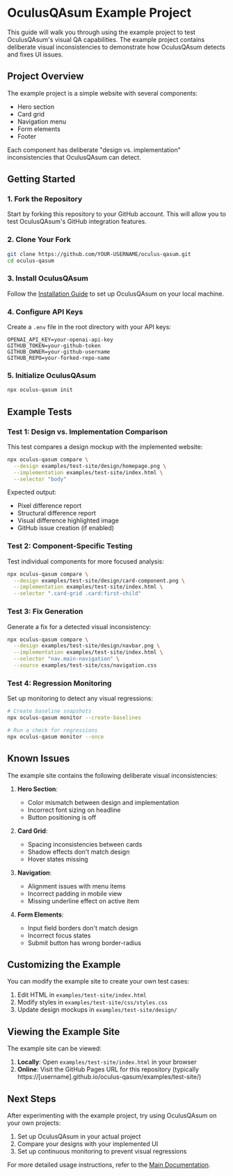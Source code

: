 # OculusQAsum Example Project

This guide will walk you through using the example project to test OculusQAsum's visual QA capabilities. The example project contains deliberate visual inconsistencies to demonstrate how OculusQAsum detects and fixes UI issues.

## Project Overview

The example project is a simple website with several components:

- Hero section 
- Card grid
- Navigation menu
- Form elements
- Footer

Each component has deliberate "design vs. implementation" inconsistencies that OculusQAsum can detect.

## Getting Started

### 1. Fork the Repository

Start by forking this repository to your GitHub account. This will allow you to test OculusQAsum's GitHub integration features.

### 2. Clone Your Fork

```bash
git clone https://github.com/YOUR-USERNAME/oculus-qasum.git
cd oculus-qasum
```

### 3. Install OculusQAsum

Follow the [Installation Guide](INSTALL.md) to set up OculusQAsum on your local machine.

### 4. Configure API Keys

Create a `.env` file in the root directory with your API keys:

```
OPENAI_API_KEY=your-openai-api-key
GITHUB_TOKEN=your-github-token
GITHUB_OWNER=your-github-username
GITHUB_REPO=your-forked-repo-name
```

### 5. Initialize OculusQAsum

```bash
npx oculus-qasum init
```

## Example Tests

### Test 1: Design vs. Implementation Comparison

This test compares a design mockup with the implemented website:

```bash
npx oculus-qasum compare \
  --design examples/test-site/design/homepage.png \
  --implementation examples/test-site/index.html \
  --selector "body"
```

Expected output:
- Pixel difference report
- Structural difference report
- Visual difference highlighted image
- GitHub issue creation (if enabled)

### Test 2: Component-Specific Testing

Test individual components for more focused analysis:

```bash
npx oculus-qasum compare \
  --design examples/test-site/design/card-component.png \
  --implementation examples/test-site/index.html \
  --selector ".card-grid .card:first-child"
```

### Test 3: Fix Generation

Generate a fix for a detected visual inconsistency:

```bash
npx oculus-qasum compare \
  --design examples/test-site/design/navbar.png \
  --implementation examples/test-site/index.html \
  --selector "nav.main-navigation" \
  --source examples/test-site/css/navigation.css
```

### Test 4: Regression Monitoring

Set up monitoring to detect any visual regressions:

```bash
# Create baseline snapshots
npx oculus-qasum monitor --create-baselines

# Run a check for regressions
npx oculus-qasum monitor --once
```

## Known Issues

The example site contains the following deliberate visual inconsistencies:

1. **Hero Section**:
   - Color mismatch between design and implementation
   - Incorrect font sizing on headline
   - Button positioning is off

2. **Card Grid**:
   - Spacing inconsistencies between cards
   - Shadow effects don't match design
   - Hover states missing

3. **Navigation**:
   - Alignment issues with menu items
   - Incorrect padding in mobile view
   - Missing underline effect on active item

4. **Form Elements**:
   - Input field borders don't match design
   - Incorrect focus states
   - Submit button has wrong border-radius

## Customizing the Example

You can modify the example site to create your own test cases:

1. Edit HTML in `examples/test-site/index.html`
2. Modify styles in `examples/test-site/css/styles.css`
3. Update design mockups in `examples/test-site/design/`

## Viewing the Example Site

The example site can be viewed:

1. **Locally**: Open `examples/test-site/index.html` in your browser
2. **Online**: Visit the GitHub Pages URL for this repository (typically https://[username].github.io/oculus-qasum/examples/test-site/)

## Next Steps

After experimenting with the example project, try using OculusQAsum on your own projects:

1. Set up OculusQAsum in your actual project
2. Compare your designs with your implemented UI
3. Set up continuous monitoring to prevent visual regressions

For more detailed usage instructions, refer to the [Main Documentation](README.md).
